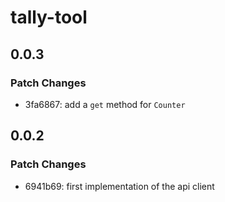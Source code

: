 # tally-tool

## 0.0.3

### Patch Changes

- 3fa6867: add a `get` method for `Counter`

## 0.0.2

### Patch Changes

- 6941b69: first implementation of the api client
